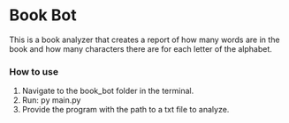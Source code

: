 # Book Bot

This is a book analyzer that creates a report of how many words are in the book and how many characters there are for each letter of the alphabet.

### How to use

1. Navigate to the book_bot folder in the terminal.
2. Run: py main.py
3. Provide the program with the path to a txt file to analyze.
